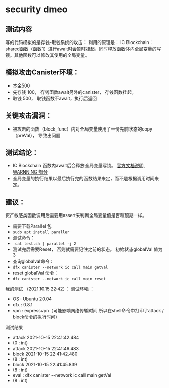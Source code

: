 # security dmeo
## 测试内容
写的代码模拟的是存钱-取钱系统的攻击：
利用的原理是： IC Blockchain：  shared函数（函数1）进行await时会暂时挂起，同时释放函数体内全局变量的写锁。其他函数可以修改其使用的全局变量。

## 模拟攻击Canister环境：
* 本金500
* 先存钱 100， 存钱函数await另外的canister， 存钱函数挂起。
* 取钱 500， 取钱函数不await，执行后返回

## 关键攻击漏洞：
* 被攻击的函数（block_func）内对全局变量使用了一份先前状态的copy（preVal）， 导致出问题 

## 测试结论：
* IC Blockchain 函数内await后会释放全局变量写锁。 [官方文档说明, WARNNING 部分](https://sdk.dfinity.org/docs/language-guide/actors-async.html#_using_await_to_consume_async_futures)
* 全局变量的执行结果以最后执行完的函数结果来定，而不是根据调用时间来定。

## 建议：
资产敏感类函数调用后需要用assert来判断全局变量值是否和预期一样。

* 需要下载Parallel 包
* ``` sudo apt install paraller ```
* 测试命令：
* ```  cat test.sh | parallel -j 2 ```
* 测试完后需要Reset， 否则就需要记住之前的状态。 初始状态globalVal 值为 3
* 查询globalval命令：
* ``` dfx canister --network ic call main getVal ```
* reset globalVal 命令：
* ``` dfx canister --network ic call main reset ```

我的测试 （2021.10.15 22:42）：
测试环境 ： 
* OS : Ubuntu 20.04
* dfx : 0.8.1
* vpn : expressvpn（可能影响网络传输时间 所以在shell命令中打印了attack / block命令的执行时间）

测试结果
* attack 2021-10-15 22:41:42.484
* (0 : int)
* attack 2021-10-15 22:41:46.483
* block 2021-10-15 22:41:42.480
* (8 : int)
* block 2021-10-15 22:41:45.839
* (8 : int)
* eval : dfx canister --network ic call main getVal
* (8 : int)
